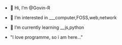 - 👋 Hi, I’m @Govin-R
- 👀 I’m interested in ___computer,FOSS,web,network
- 🌱 I’m currently learning __js,python

- "I love programme, so i am here..."
